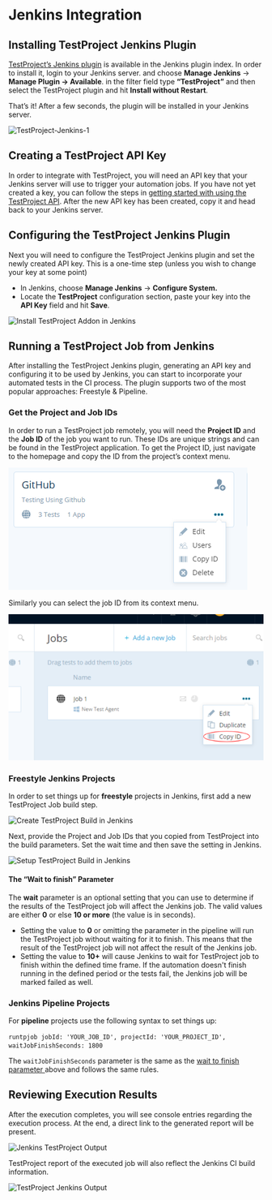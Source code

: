 # Jenkins Integration

## Installing TestProject Jenkins Plugin

[TestProject’s Jenkins plugin](https://plugins.jenkins.io/testproject) is available in the Jenkins plugin index. In order to install it, login to your Jenkins server. and choose **Manage Jenkins** → **Manage Plugin → Available**. in the filter field type **“TestProject”** and then select the TestProject plugin and hit **Install without Restart**.

That’s it! After a few seconds, the plugin will be installed in your Jenkins server.

![TestProject-Jenkins-1](https://blog.testproject.io/wp-content/uploads/2019/02/Installing-Jenkins-Plugin-1.gif)

## Creating a TestProject API Key

In order to integrate with TestProject, you will need an API key that your Jenkins server will use to trigger your automation jobs.  If you have not yet created a key, you can follow the steps in [getting started with using the TestProject API](../api/getting-started-with-using-the-testproject-api.md). After the new API key has been created, copy it and head back to your Jenkins server.

## Configuring the TestProject Jenkins Plugin

Next you will need to configure the TestProject Jenkins plugin and set the newly created API key. This is a one-time step \(unless you wish to change your key at some point\)

* In Jenkins, choose **Manage Jenkins** → **Configure System.**
* Locate the **TestProject** configuration section, paste your key into the **API Key** field and hit **Save**.

![Install TestProject Addon in Jenkins](https://blog.testproject.io/wp-content/uploads/2019/02/SetAPIKey-Process.gif)

## Running a TestProject Job from Jenkins

After installing the TestProject Jenkins plugin, generating an API key and configuring it to be used by Jenkins, you can start to incorporate your automated tests in the CI process. The plugin supports two of the most popular approaches: Freestyle & Pipeline.

### Get the Project and Job IDs

In order to run a TestProject job remotely, you will need the **Project ID** and the **Job ID** of the job you want to run. These IDs are unique strings and can be found in the TestProject application. To get the Project ID, just navigate to the homepage and copy the ID from the project’s context menu. 

![Project ID](../.gitbook/assets/image%20%28205%29.png)



Similarly you can select the job ID from its context menu.

![Job ID](../.gitbook/assets/image%20%28136%29.png)

### Freestyle Jenkins Projects

In order to set things up for **freestyle** projects in Jenkins, first add a new TestProject Job build step.

![Create TestProject Build in Jenkins](https://blog.testproject.io/wp-content/uploads/2019/02/AddBuildStep.png)

Next, provide the Project and Job IDs that you copied from TestProject into the build parameters. Set the wait time and then save the setting in Jenkins.

![Setup TestProject Build in Jenkins](https://blog.testproject.io/wp-content/uploads/2019/02/SetBuildStepParams.png)

#### The “Wait to finish” Parameter

The **wait** parameter is an optional setting that you can use to determine if the results of the TestProject job will affect the Jenkins job. The valid values are either **0** or else **10 or more** \(the value is in seconds\).

* Setting the value to **0** or omitting the parameter in the pipeline will run the TestProject job without waiting for it to finish. This means that the result of the TestProject job will not affect the result of the Jenkins job.
* Setting the value to **10+** will cause Jenkins to wait for TestProject job to finish within the defined time frame. If the automation doesn't finish running in the defined period or the tests fail, the Jenkins job will be marked failed as well.

### Jenkins Pipeline Projects

For **pipeline** projects use the following syntax to set things up:

`runtpjob jobId: 'YOUR_JOB_ID', projectId: 'YOUR_PROJECT_ID', waitJobFinishSeconds: 1800`

The `waitJobFinishSeconds` parameter is the same as the [wait to finish parameter ](integration-with-jenkins.md#the-wait-to-finish-parameter)above and follows the same rules.

## Reviewing Execution Results

After the execution completes, you will see console entries regarding the execution process. At the end, a direct link to the generated report will be present.

![Jenkins TestProject Output](https://blog.testproject.io/wp-content/uploads/2019/02/ConsoleOutput.png)

TestProject report of the executed job will also reflect the Jenkins CI build information.

![TestProject Jenkins Output](https://blog.testproject.io/wp-content/uploads/2019/02/Report.png)

